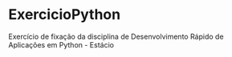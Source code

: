 # ExercicioPython
Exercício de fixação da disciplina de Desenvolvimento Rápido de Aplicações em Python - Estácio
